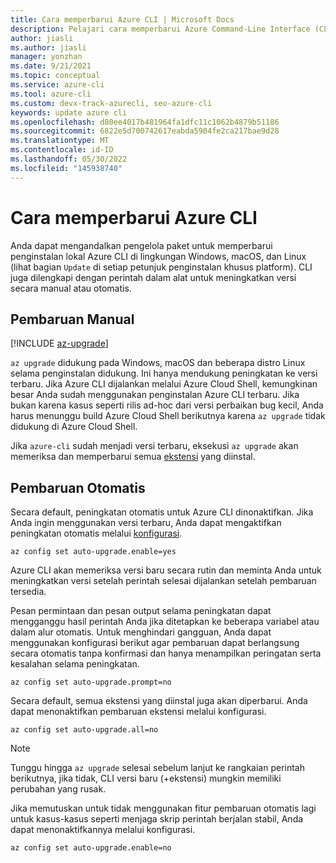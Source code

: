 ```yaml
---
title: Cara memperbarui Azure CLI | Microsoft Docs
description: Pelajari cara memperbarui Azure Command-Line Interface (CLI) dengan melakukan pembaruan manual atau mengaktifkan peningkatan otomatis untuk CLI.
author: jiasli
ms.author: jiasli
manager: yonzhan
ms.date: 9/21/2021
ms.topic: conceptual
ms.service: azure-cli
ms.tool: azure-cli
ms.custom: devx-track-azurecli, seo-azure-cli
keywords: update azure cli
ms.openlocfilehash: d80ee4017b481964fa1dfc11c1062b4879b51186
ms.sourcegitcommit: 6822e5d700742617eabda5904fe2ca217bae9d28
ms.translationtype: MT
ms.contentlocale: id-ID
ms.lasthandoff: 05/30/2022
ms.locfileid: "145938740"
---
```

# <a name="how-to-update-the-azure-cli"></a>Cara memperbarui Azure CLI

Anda dapat mengandalkan pengelola paket untuk memperbarui penginstalan lokal Azure CLI di lingkungan Windows, macOS, dan Linux (lihat bagian `Update` di setiap petunjuk penginstalan khusus platform). CLI juga dilengkapi dengan perintah dalam alat untuk meningkatkan versi secara manual atau otomatis.

## <a name="manual-update"></a>Pembaruan Manual
[!INCLUDE [az-upgrade](includes/az-upgrade.md)]

`az upgrade` didukung pada Windows, macOS dan beberapa distro Linux selama penginstalan didukung. Ini hanya mendukung peningkatan ke versi terbaru. Jika Azure CLI dijalankan melalui Azure Cloud Shell, kemungkinan besar Anda sudah menggunakan penginstalan Azure CLI terbaru. Jika bukan karena kasus seperti rilis ad-hoc dari versi perbaikan bug kecil, Anda harus menunggu build Azure Cloud Shell berikutnya karena `az upgrade` tidak didukung di Azure Cloud Shell.

Jika `azure-cli` sudah menjadi versi terbaru, eksekusi `az upgrade` akan memeriksa dan memperbarui semua [ekstensi](azure-cli-extensions-overview.md) yang diinstal.

## <a name="automatic-update"></a>Pembaruan Otomatis

Secara default, peningkatan otomatis untuk Azure CLI dinonaktifkan. Jika Anda ingin menggunakan versi terbaru, Anda dapat mengaktifkan peningkatan otomatis melalui [konfigurasi](../latest/docs-ref-autogen/config.yml).

```azurecli
az config set auto-upgrade.enable=yes
```

Azure CLI akan memeriksa versi baru secara rutin dan meminta Anda untuk meningkatkan versi setelah perintah selesai dijalankan setelah pembaruan tersedia.

Pesan permintaan dan pesan output selama peningkatan dapat mengganggu hasil perintah Anda jika ditetapkan ke beberapa variabel atau dalam alur otomatis. Untuk menghindari gangguan, Anda dapat menggunakan konfigurasi berikut agar pembaruan dapat berlangsung secara otomatis tanpa konfirmasi dan hanya menampilkan peringatan serta kesalahan selama peningkatan.

```azurecli
az config set auto-upgrade.prompt=no
```

Secara default, semua ekstensi yang diinstal juga akan diperbarui. Anda dapat menonaktifkan pembaruan ekstensi melalui konfigurasi.

```azurecli
az config set auto-upgrade.all=no
```

> [!NOTE]
> Tunggu hingga `az upgrade` selesai sebelum lanjut ke rangkaian perintah berikutnya, jika tidak, CLI versi baru (+ekstensi) mungkin memiliki perubahan yang rusak.

Jika memutuskan untuk tidak menggunakan fitur pembaruan otomatis lagi untuk kasus-kasus seperti menjaga skrip perintah berjalan stabil, Anda dapat menonaktifkannya melalui konfigurasi.
```azurecli
az config set auto-upgrade.enable=no
```